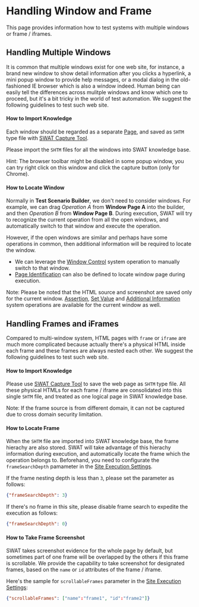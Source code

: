 Handling Window and Frame
===

This page provides information how to test systems with multiple windows or frame / iframes.

Handling Multiple Windows
---

It is common that multiple windows exist for one web site, for instance, a brand new window to show detail information after you clicks a hyperlink, a mini popup window to provide help messages, or a modal dialog in the old-fashioned IE browser which is also a window indeed. Human being can easily tell the differences across mulitple windows and know which one to proceed, but it's a bit tricky in the world of test automation. We suggest the following guidelines to test such web site.

#### How to Import Knowledge

Each window should be regarded as a separate [Page](guide_knowledge.md#About_SWAT_Knowledge_Base), and saved as `SHTM` type file with [SWAT Capture Tool](setup_tools.md#SWAT_Capture_Tool).

Please import the `SHTM` files for all the windows into SWAT knowledge base.

Hint: The browser toolbar might be disabled in some popup window, you can try right click on this window and click the capture button (only for Chrome).

#### How to Locate Window

Normally in **Test Scenario Builder**, we don't need to consider windows. For example, we can drag *Operation A* from **Window Page A** into the builder, and then *Operation B* from **Window  Page B**. During execution, SWAT will try to recognize the current operation from all the open windows, and automatically switch to that window and execute the operation.

However, if the open windows are similar and perhaps have some operations in common, then additional information will be required to locate the window. 

* We can leverage the [Window Control](ref_sys_operation.md#Operation_-_Window_Control) system operation to manually switch to that window.
* [Page Identification](ref_mq_rule.md#Finding_Window_in_Scenario) can also be defined to locate window page during execution.

Note: Please be noted that the HTML source and screenshot are saved only for the current window. [Assertion](ref_sys_operation.md#Operation_-_Assertion), [Set Value](ref_sys_operation.md#Operation_-_Set_Value) and [Additional Information](ref_sys_operation.md#Operation_-_Additional_Information) system operations are available for the current window as well.

Handling Frames and iFrames
---

Compared to multi-window system, HTML pages with `frame` or `iframe` are much more complicated because actually there's a physical HTML inside each frame and these frames are always nested each other. We suggest the following guidelines to test such web site.

#### How to Import Knowledge

Please use [SWAT Capture Tool](setup_tools.md#SWAT_Capture_Tool) to save the web page as `SHTM` type file. All these physical HTMLs for each frame / iframe are consolidated into this single `SHTM` file, and treated as one logical page in SWAT knowledge base.

Note: If the frame source is from different domain, it can not be captured due to cross domain security limitation.

#### How to Locate Frame

When the `SHTM` file are imported into SWAT knowledge base, the frame hierachy are also stored. SWAT will take advantage of this hierachy information during execution, and automatically locate the frame which the operation belongs to. Beforehand, you need to configurate the `frameSearchDepth` pamameter in the [Site Execution Settings](setup_execservices.md#Configure_Site_Execution_Parameters).

If the frame nesting depth is less than `3`, please set the parameter as follows:

```json
{"frameSearchDepth": 3}
``` 

If there's no frame in this site, please disable frame search to expedite the execution as follows:

```json
{"frameSearchDepth": 0}
``` 

#### How to Take Frame Screenshot

SWAT takes screenshot evidence for the whole page by default, but sometimes part of one frame will be overlapped by the others if this frame is scrollable. We provide the capability to take screenshot for designated frames, based on the `name` or `id` attributes of the frame / iframe.

Here's the sample for `scrollableFrames` parameter in the [Site Execution Settings](setup_execservices.md#Configure_Site_Execution_Parameters): 

```json
{"scrollableFrames": ["name":"frame1", "id":"frame2"]}
``` 
